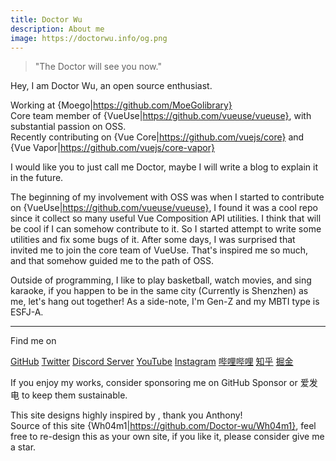 ```yaml
---
title: Doctor Wu
description: About me
image: https://doctorwu.info/og.png
---
```


> "The Doctor will see you now."

Hey, I am Doctor Wu, an open source enthusiast.<br>

Working at {Moego|https://github.com/MoeGolibrary}<br>
Core team member of {VueUse|https://github.com/vueuse/vueuse}, with substantial passion on OSS.<br>
Recently contributing on {Vue Core|https://github.com/vuejs/core} and {Vue Vapor|https://github.com/vuejs/core-vapor}

I would like you to just call me Doctor<span i-openmoji:tardis op75 />, maybe I will write a blog to explain it in the future.

The beginning of my involvement with OSS was when I started to contribute on {VueUse|https://github.com/vueuse/vueuse}, I found it was a cool repo since it collect so many useful Vue Composition API utilities. I think that will be cool if I can somehow contribute to it. So I started attempt to write some utilities and fix some bugs of it. After some days, I was surprised that &nbsp;<PeopleWithAvatar
 link="https://antfu.me"
 name="Anthony Fu"
 avatarUrl="https://avatars.githubusercontent.com/u/11247099"
/> invited me to join the core team of VueUse. That's inspired me so much, and that somehow guided me to the path of OSS.

Outside of programming, I like to play basketball, watch movies, and sing karaoke, if you happen to be in the same city (Currently is <span i-material-symbols:location-on-outline />Shenzhen) as me, let's hang out together! As a side-note, I'm Gen-Z and my MBTI type is ESFJ-A.

---

Find me on

<p flex="~ gap-3 wrap" class="mt--2!">
  <a href="https://github.com/Doctor-wu" target="_blank"><span op75 i-simple-icons-github /> GitHub</a>
  <a href="https://www.twitter.com/Doctorwu666" target="_blank"><span op75 i-ri-twitter-x-fill /> Twitter</a>
  <a href="https://discord.gg/WaS7CZVa" target="_blank"><span op75 i-simple-icons-discord /> Discord Server</a>
  <a href="https://www.youtube.com/Doctorwu666" target="_blank"><span op75 i-simple-icons-youtube /> YouTube</a>
  <a href="https://www.instagram.com/doctorwu666" target="_blank"><span op75 i-simple-icons-instagram /> Instagram</a>
  <a href="https://space.bilibili.com/343921694" target="_blank"><span op75 i-simple-icons-bilibili /> 哔哩哔哩</a>
  <a href="https://www.zhihu.com/people/dtwu666" target="_blank"><span op75 i-simple-icons-zhihu /> 知乎</a>
  <a href="https://juejin.cn/user/1723677080556621" target="_blank"><span op75 i-simple-icons-juejin /> 掘金</a>
</p>

If you enjoy my works, consider sponsoring me on <TargetLink href="https://github.com/sponsors/Doctor-wu"><span i-carbon-favorite /> GitHub Sponsor</TargetLink> or <TargetLink href="https://afdian.net/a/doctorwu"><span op75 i-carbon-lightning /> 爱发电</TargetLink> to keep them sustainable.

This site designs highly inspired by <PeopleWithAvatar
 link="https://antfu.me"
 name="Anthony Fu"
 avatarUrl="https://github.com/antfu.png"
/>, thank you Anthony!<br>
Source of this site {Wh04m1|https://github.com/Doctor-wu/Wh04m1}, feel free to re-design this as your own site, if you like it, please consider give me a star.
